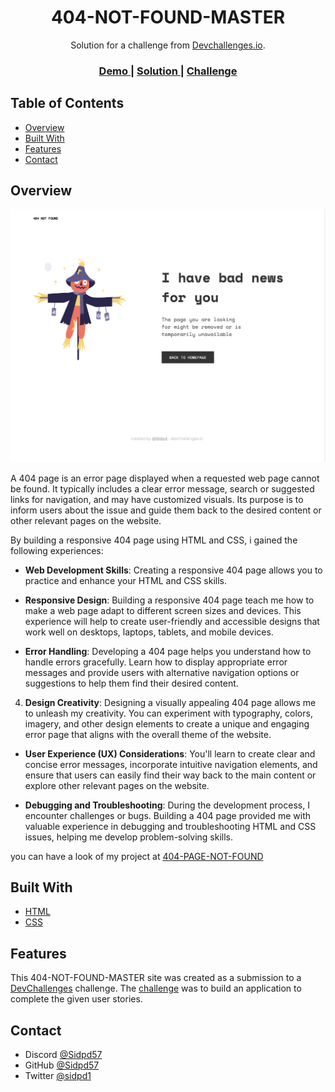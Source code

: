 <!-- Please update value in the {}  -->

<h1 align="center">404-NOT-FOUND-MASTER</h1>

<div align="center">
   Solution for a challenge from  <a href="http://devchallenges.io" target="_blank">Devchallenges.io</a>.
</div>

<div align="center">
  <h3>
    <a href="https://{your-demo-link.your-domain}">
      Demo
    </a>
    <span> | </span>
    <a href="https://{your-url-to-the-solution}">
      Solution
    </a>
    <span> | </span>
    <a href="https://devchallenges.io/challenges/wBunSb7FPrIepJZAg0sY">
      Challenge
    </a>
  </h3>
</div>

<!-- TABLE OF CONTENTS -->

## Table of Contents

- [Overview](#overview)
- [Built With](#built-with)
- [Features](#features)
- [Contact](#contact)
<!-- - [Acknowledgements](#acknowledgements) -->

<!-- OVERVIEW -->

## Overview

![screenshot](resources/Screenshot%202023-07-12%20at%203.51.49%20PM.png)

A 404 page is an error page displayed when a requested web page cannot be found. It typically includes a clear error message, search or suggested links for navigation, and may have customized visuals. Its purpose is to inform users about the issue and guide them back to the desired content or other relevant pages on the website.

By building a responsive 404 page using HTML and CSS, i gained the following experiences:

- **Web Development Skills**: Creating a responsive 404 page allows you to practice and enhance your HTML and CSS skills.

- **Responsive Design**: Building a responsive 404 page teach me how to make a web page adapt to different screen sizes and devices. This experience will help to create user-friendly and accessible designs that work well on desktops, laptops, tablets, and mobile devices.

- **Error Handling**: Developing a 404 page helps you understand how to handle errors gracefully. Learn how to display appropriate error messages and provide users with alternative navigation options or suggestions to help them find their desired content.

4. **Design Creativity**: Designing a visually appealing 404 page allows me to unleash my creativity. You can experiment with typography, colors, imagery, and other design elements to create a unique and engaging error page that aligns with the overall theme of the website.

- **User Experience (UX) Considerations**: You'll learn to create clear and concise error messages, incorporate intuitive navigation elements, and ensure that users can easily find their way back to the main content or explore other relevant pages on the website.

- **Debugging and Troubleshooting**: During the development process, I encounter challenges or bugs. Building a 404 page provided me with valuable experience in debugging and troubleshooting HTML and CSS issues, helping me develop problem-solving skills.

you can have a look of my project at [404-PAGE-NOT-FOUND](https://candid-dasik-2237fe.netlify.app)

## Built With

<!-- This section should list any major frameworks that you built your project using. Here are a few examples.-->

- [HTML](https://developer.mozilla.org/en-US/docs/Web/HTML)
- [CSS](https://developer.mozilla.org/en-US/docs/Web/CSS)

## Features

<!-- List the features of your application or follow the template. Don't share the figma file here :) -->

This 404-NOT-FOUND-MASTER site was created as a submission to a [DevChallenges](https://devchallenges.io/challenges) challenge. The [challenge](https://devchallenges.io/challenges/wBunSb7FPrIepJZAg0sY) was to build an application to complete the given user stories.


<!-- ## Acknowledgements -->

<!-- This section should list any articles or add-ons/plugins that helps you to complete the project. This is optional but it will help you in the future. For exmpale -->
<!-- 
- [Steps to replicate a design with only HTML and CSS](https://devchallenges-blogs.web.app/how-to-replicate-design/)
- [Node.js](https://nodejs.org/)
- [Marked - a markdown parser](https://github.com/chjj/marked) -->

## Contact
- Discord [@Sidpd57](https://discord.com/channels/@me)
- GitHub [@Sidpd57](https://github.com/Sidpd57)
- Twitter [@sidpd1](https://twitter.com/sidpd1)
